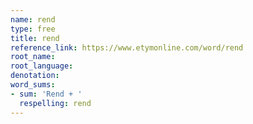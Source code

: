 ```yaml
---
name: rend
type: free
title: rend
reference_link: https://www.etymonline.com/word/rend
root_name: 
root_language: 
denotation: 
word_sums:
- sum: 'Rend + '
  respelling: rend
---
```

